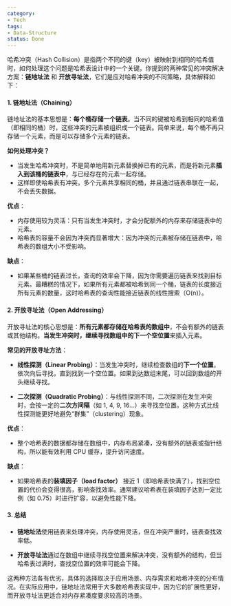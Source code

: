 ```yaml
---
category:
- Tech
tags:
- Data-Structure
status: Done
---
```




哈希冲突（Hash Collision）是指两个不同的键（key）被映射到相同的哈希值时，如何处理这个问题是哈希表设计中的一个关键。你提到的两种常见的冲突解决方案：**链地址法** 和 **开放寻址法**，它们是应对哈希冲突的不同策略，具体解释如下：

#### 1.  链地址法（Chaining）

链地址法的基本思想是：**每个桶存储一个链表**。当不同的键被哈希到相同的哈希值（即相同的桶）时，这些冲突的元素被组织成一个链表。简单来说，每个桶不再只存储一个元素，而是可以存储多个元素的链表。

**如何处理冲突？**

- 当发生哈希冲突时，不是简单地用新元素替换掉已有的元素，而是将新元素**插入到该桶的链表中**，与已经存在的元素一起存储。
- 这样即使哈希表有冲突，多个元素共享相同的桶，并且通过链表串联在一起，不会丢失数据。

**优点**：

- 内存使用较为灵活：只有当发生冲突时，才会分配额外的内存来存储链表中的元素。
- 哈希表的容量不会因为冲突而显著增大：因为冲突的元素被存储在链表中，哈希表的数组大小不受影响。

**缺点**：

- 如果某些桶的链表过长，查询的效率会下降，因为你需要遍历链表来找到目标元素。最糟糕的情况下，如果所有元素都被哈希到同一个桶，链表的长度接近所有元素的数量，这时哈希表的查询性能接近链表的线性搜索（O(n)）。

#### 2. 开放寻址法（Open Addressing）

开放寻址法的核心思想是：**所有元素都存储在哈希表的数组中**，不会有额外的链表或其他结构。**当发生冲突时，继续寻找数组中的下一个空位置**来插入元素。

**常见的开放寻址方法**：

- **线性探测（Linear Probing）**：当发生冲突时，继续检查数组的**下一个位置**，依次向后寻找，直到找到一个空位置。如果到达数组末尾，可以回到数组的开头继续寻找。

- **二次探测（Quadratic Probing）**：与线性探测不同，二次探测在发生冲突时，会按一定的**二次方间隔**（如 1, 4, 9, 16…）来寻找空位置。这种方式比线性探测能更好地避免“群集”（clustering）现象。

**优点**：

- 整个哈希表的数据都存储在数组中，内存布局紧凑，没有额外的链表或指针结构，所以能有效利用 CPU 缓存，提升访问速度。

**缺点**：
- 如果哈希表的**装填因子（load factor）** 接近 1（即哈希表快满了），找到空位置的代价会变得很高，影响查找效率。通常建议哈希表在装填因子达到一定比例（如 0.75）时进行扩容，以避免性能下降。

#### 3. 总结

- **链地址法**使用链表来处理冲突，内存使用灵活，但在冲突严重时，链表查找效率低。

- **开放寻址法**通过在数组中继续寻找空位置来解决冲突，没有额外的结构，但当哈希表过满时，查找空位置的效率可能会下降。

这两种方法各有优劣，具体的选择取决于应用场景、内存需求和哈希冲突的分布情况。在实际应用中，链地址法常用于大多数哈希表实现中，因为它的扩展性更好，而开放寻址法更适合对内存紧凑度要求较高的场景。